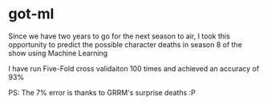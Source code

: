 # got-ml
Since we have two years to go for the next season to air, I took this opportunity to predict the possible character deaths in season 8 of the show using Machine Learning

I have run Five-Fold cross validaiton 100 times and achieved an accuracy of 93%

PS: The 7% error is thanks to GRRM's surprise deaths :P 
